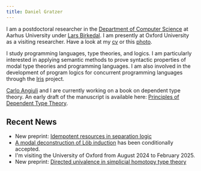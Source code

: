 ```yaml
---
title: Daniel Gratzer
---
```


I am a postdoctoral researcher in the [Department of Computer Science](http://cs.au.dk/) at Aarhus
University under [Lars Birkedal](http://cs.au.dk/~birke). I am presently at Oxford
University as a visiting researcher. Have a look at my [cv](/cv.pdf) or this [photo](/photo.jpg).

I study programming languages, type theories, and logics. I am particularly interested in applying
semantic methods to prove syntactic properties of modal type theories and programming languages. I
am also involved in the development of program logics for concurrent programming languages through
the [Iris](http://iris-project.org) project.

[Carlo Angiuli](https://carloangiuli.com/) and I are currently working on a book on dependent type
theory. An early draft of the manuscript is available here: [Principles of Dependent Type
Theory](./papers/type-theory-book.pdf).

## Recent News

 - New preprint:
 [Idempotent resources in separation logic](/papers/idempotent-resources-in-separation-logic.pdf)
 - [A modal deconstruction of Löb induction](/papers/a-modal-deconstruction-of-loeb-induction.pdf)
   has been conditionally accepted.
 - I'm visiting the University of Oxford from August 2024 to February 2025.
 - New preprint:
 [Directed univalence in simplicial homotopy type theory](/papers/directed-univalence-in-simplicial-homotopy-type-theory.pdf)
